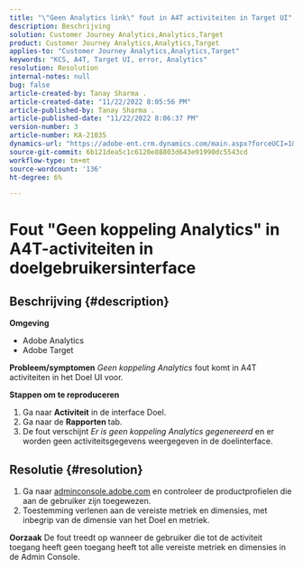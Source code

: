 ```yaml
---
title: "\"Geen Analytics link\" fout in A4T activiteiten in Target UI"
description: Beschrijving
solution: Customer Journey Analytics,Analytics,Target
product: Customer Journey Analytics,Analytics,Target
applies-to: "Customer Journey Analytics,Analytics,Target"
keywords: "KCS, A4T, Target UI, error, Analytics"
resolution: Resolution
internal-notes: null
bug: false
article-created-by: Tanay Sharma .
article-created-date: "11/22/2022 8:05:56 PM"
article-published-by: Tanay Sharma .
article-published-date: "11/22/2022 8:06:37 PM"
version-number: 3
article-number: KA-21035
dynamics-url: "https://adobe-ent.crm.dynamics.com/main.aspx?forceUCI=1&pagetype=entityrecord&etn=knowledgearticle&id=d5858012-a16a-ed11-9561-6045bd006a22"
source-git-commit: 6b121dea5c1c6120e88803d643e91990dc5543cd
workflow-type: tm+mt
source-wordcount: '136'
ht-degree: 6%

---
```


# Fout &quot;Geen koppeling Analytics&quot; in A4T-activiteiten in doelgebruikersinterface

## Beschrijving {#description}

<b>Omgeving</b>
- Adobe Analytics
- Adobe Target



<b>Probleem/symptomen</b>
*Geen koppeling Analytics* fout komt in A4T activiteiten in het Doel UI voor.



<b>Stappen om te reproduceren</b>

1. Ga naar <b>Activiteit</b> in de interface Doel.
2. Ga naar de <b>Rapporten </b>tab.
3. De fout verschijnt *Er is geen koppeling Analytics gegenereerd* en er worden geen activiteitsgegevens weergegeven in de doelinterface.



## Resolutie {#resolution}


1. Ga naar [adminconsole.adobe.com](https://adminconsole.adobe.com/) en controleer de productprofielen die aan de gebruiker zijn toegewezen.
2. Toestemming verlenen aan de vereiste metriek en dimensies, met inbegrip van de dimensie van het Doel en metriek.



<b>Oorzaak</b>
De fout treedt op wanneer de gebruiker die tot de activiteit toegang heeft geen toegang heeft tot alle vereiste metriek en dimensies in de Admin Console.
